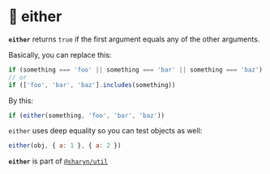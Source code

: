 # 🌹 either

**`either`** returns `true` if the first argument equals any of the other arguments.

Basically, you can replace this:

```js
if (something === 'foo' || something === 'bar' || something === 'baz')
// or
if (['foo', 'bar', 'baz'].includes(something))
```

By this:

```js
if (either(something, 'foo', 'bar', 'baz'))
```

`either` uses deep equality so you can test objects as well:

```js
either(obj, { a: 1 }, { a: 2 })
```

**`either`** is part of [`@sharyn/util`](https://github.com/sharynjs/sharyn-util/blob/master/README.md)
